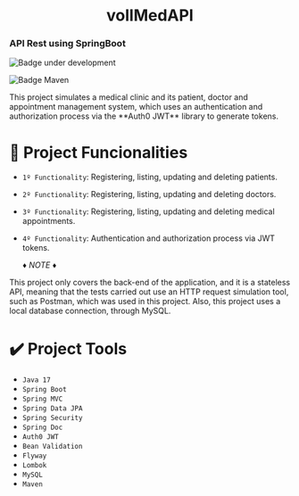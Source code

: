 # <h1 align="center"> vollMedAPI </h1>
<h3> API Rest using SpringBoot </h3>

![Badge under development](http://img.shields.io/static/v1?label=STATUS&message=FINISHED&color=GREEN&style=for-the-badge)

![Badge Maven](http://img.shields.io/static/v1?label=MAVEN&message=v4.0.0&color=BLUE&style=for-the-badge)

<p> This project simulates a medical clinic and its patient, doctor and appointment management system, which uses an authentication and authorization process via the **Auth0 JWT** library to generate tokens. </p>


# :hammer: Project Funcionalities

- `1º Functionality`: Registering, listing, updating and deleting patients.
- `2º Functionality`: Registering, listing, updating and deleting doctors.
- `3º Functionality`: Registering, listing, updating and deleting medical appointments.
- `4º Functionality`: Authentication and authorization process via JWT tokens.

    :diamonds:  _NOTE_  :diamonds:

<p> This project only covers the back-end of the application, and it is a stateless API, meaning that the tests carried out use an HTTP request simulation tool, such as Postman, which was used in this project. Also, this project uses a local database connection, through MySQL.</p>

# :heavy_check_mark: Project Tools

- `Java 17`
- `Spring Boot`
- `Spring MVC`
- `Spring Data JPA`
- `Spring Security`
- `Spring Doc`
- `Auth0 JWT`
- `Bean Validation`
- `Flyway`
- `Lombok`
- `MySQL`
- `Maven`
